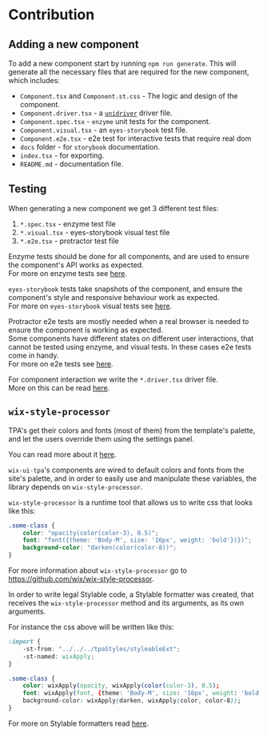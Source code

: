 # Contribution
## Adding a new component
To add a new component start by running `npm run generate`.
This will generate all the necessary files that are required for the new component, which includes:
* `Component.tsx` and `Component.st.css` - The logic and design of the component.
* `Component.driver.tsx` - a [`unidriver`](https://github.com/wix-incubator/unidriver) driver file.
* `Component.spec.tsx` - `enzyme` unit tests for the component.
* `Component.visual.tsx` - an `eyes-storybook` test file.
* `Component.e2e.tsx` - e2e test for interactive tests that require real dom
* `docs` folder - for `storybook` documentation.
* `index.tsx` - for exporting.
* `README.md` - documentation file.

## Testing
When generating a new component we get 3 different test files:
1) `*.spec.tsx` - enzyme test file
2) `*.visual.tsx` - eyes-storybook visual test file
3) `*.e2e.tsx` - protractor test file

Enzyme tests should be done for all components, and are used to ensure the component's 
API works as expected.  
For more on enzyme tests see [here](https://github.com/wix/wix-style-react/blob/master/docs/contribution/TESTING.md#component-unit-tests).

`eyes-storybook` tests take snapshots of the component, and ensure the component's style and 
responsive behaviour work as expected.  
For more on `eyes-storybook` visual tests see [here](https://github.com/wix/wix-style-react/blob/master/docs/contribution/VISUAL_TESTING.md).

Protractor e2e tests are mostly needed when a real browser is needed to ensure the component
is working as expected.  
Some components have different states on different user interactions, that cannot be tested using enzyme, 
and visual tests. In these cases e2e tests come in handy.  
For more on e2e tests see [here](https://github.com/wix/wix-style-react/blob/master/docs/contribution/WRITING_E2E_TESTS.md).  

For component interaction we write the `*.driver.tsx` driver file.  
More on this can be read [here](https://github.com/wix/wix-style-react/blob/master/docs/contribution/TEST_DRIVERS_GUIDELINES.md).

 
## `wix-style-processor`
TPA's get their colors and fonts (most of them) from the template's palette, 
and let the users override them using the settings panel.

You can read more about it [here](https://dev.wix.com/docs/uiux-basics/site-components/#color).

`wix-ui-tpa`'s components are wired to default colors and fonts from the site's palette, 
and in order to easily use and manipulate these variables, the library depends on `wix-style-processor`.

`wix-style-processor` is a runtime tool that allows us to write css that looks like this:
```css
.some-class {
    color: "opacity(color(color-3), 0.5)";
    font: "font({theme: 'Body-M', size: '16px', weight: 'bold'})})";
    background-color: "darken(color(color-8))";
}
```

For more information about `wix-style-processor` go to https://github.com/wix/wix-style-processor.  

In order to write legal Stylable code, a Stylable formatter was created, that receives the 
`wix-style-processor` method and its arguments, as its own arguments.

For instance the css above will be written like this:
```css
:import {
    -st-from: "../../../tpaStyles/styleableExt";
    -st-named: wixApply;
}

.some-class {
    color: wixApply(opacity, wixApply(color(color-3), 0.5);
    font: wixApply(font, {theme: 'Body-M', size: '16px', weight: 'bold'})});
    background-color: wixApply(darken, wixApply(color, color-8));
}
``` 
For more on Stylable formatters read [here](https://stylable.io/docs/references/formatters).
